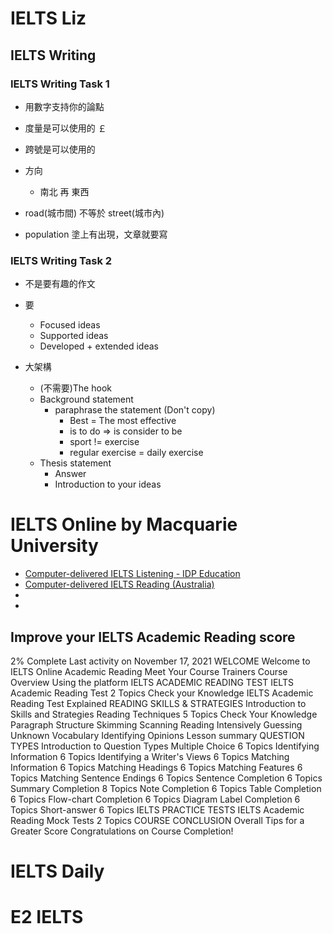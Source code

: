 # IELTS Liz

## IELTS Writing

### IELTS Writing Task 1

- 用數字支持你的論點
- 度量是可以使用的 ￡
- 跨號是可以使用的

- 方向
    - 南北 再 東西
- road(城市間) 不等於 street(城市內)
- population 塗上有出現，文章就要寫

### IELTS Writing Task 2

- 不是要有趣的作文
- 要
    - Focused  ideas
    - Supported ideas
    - Developed + extended ideas

- 大架構
    - (不需要)The hook
    - Background statement
        - paraphrase the statement (Don't copy)
            - Best = The most effective
            - is to do => is consider to be
            - sport != exercise
            - regular exercise = daily exercise
    - Thesis statement
        - Answer
        - Introduction to your ideas

# IELTS Online by Macquarie University

- [Computer-delivered IELTS Listening - IDP Education](https://youtu.be/IH9Rg83qsxc)
- [Computer-delivered IELTS Reading (Australia)](https://youtu.be/lG4F5fA3ALI)
- 
- 

## Improve your IELTS Academic Reading score
2% Complete
Last activity on November 17, 2021
WELCOME
Welcome to IELTS Online Academic Reading
Meet Your Course Trainers
Course Overview
Using the platform
IELTS ACADEMIC READING TEST
IELTS Academic Reading Test
2 Topics
Check your Knowledge
IELTS Academic Reading Test Explained
READING SKILLS & STRATEGIES
Introduction to Skills and Strategies
Reading Techniques
5 Topics
Check Your Knowledge
Paragraph Structure
Skimming
Scanning
Reading Intensively
Guessing Unknown Vocabulary
Identifying Opinions
Lesson summary
QUESTION TYPES
Introduction to Question Types
Multiple Choice
6 Topics
Identifying Information
6 Topics
Identifying a Writer's Views
6 Topics
Matching Information
6 Topics
Matching Headings
6 Topics
Matching Features
6 Topics
Matching Sentence Endings
6 Topics
Sentence Completion
6 Topics
Summary Completion
8 Topics
Note Completion
6 Topics
Table Completion
6 Topics
Flow-chart Completion
6 Topics
Diagram Label Completion
6 Topics
Short-answer
6 Topics
IELTS PRACTICE TESTS
IELTS Academic Reading Mock Tests
2 Topics
COURSE CONCLUSION
Overall Tips for a Greater Score
Congratulations on Course Completion!

# IELTS Daily

# E2 IELTS
    